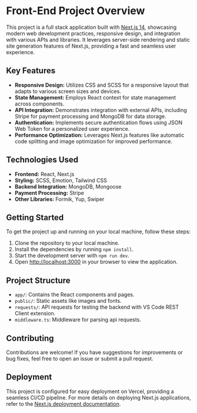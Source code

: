 # Front-End Project Overview

This project is a full stack application built with [Next.js 14](https://nextjs.org/), showcasing modern web development practices, responsive design, and integration with various APIs and libraries. It leverages server-side rendering and static site generation features of Next.js, providing a fast and seamless user experience.

## Key Features

- **Responsive Design:** Utilizes CSS and SCSS for a responsive layout that adapts to various screen sizes and devices.
- **State Management:** Employs React context for state management across components.
- **API Integration:** Demonstrates integration with external APIs, including Stripe for payment processing and MongoDB for data storage.
- **Authentication:** Implements secure authentication flows using JSON Web Token for a personalized user experience.
- **Performance Optimization:** Leverages Next.js features like automatic code splitting and image optimization for improved performance.

## Technologies Used

- **Frontend:** React, Next.js
- **Styling:** SCSS, Emotion, Tailwind CSS
- **Backend Integration:** MongoDB, Mongoose
- **Payment Processing:** Stripe
- **Other Libraries:** Formik, Yup, Swiper

## Getting Started

To get the project up and running on your local machine, follow these steps:

1. Clone the repository to your local machine.
2. Install the dependencies by running `npm install`.
3. Start the development server with `npm run dev`.
4. Open [http://localhost:3000](http://localhost:3000) in your browser to view the application.

## Project Structure

- `app/`: Contains the React components and pages.
- `public/`: Static assets like images and fonts.
- `requests/`: API requests for testing the backend with VS Code REST Client extension.
- `middleware.ts`: Middleware for parsing api requests.

## Contributing

Contributions are welcome! If you have suggestions for improvements or bug fixes, feel free to open an issue or submit a pull request.

## Deployment

This project is configured for easy deployment on Vercel, providing a seamless CI/CD pipeline. For more details on deploying Next.js applications, refer to the [Next.js deployment documentation](https://nextjs.org/docs/deployment).
